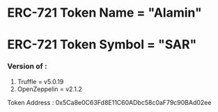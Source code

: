 # ERC-721 Token Name = "Alamin"
# ERC-721 Token Symbol = "SAR"
### Version of :
 1. Truffle  = v5.0.19
 2. OpenZeppelin = v2.1.2

 Token Address : 0x5Ca8e0C63Fd8E11C60ADbc58c0aF79c90BAd02ee